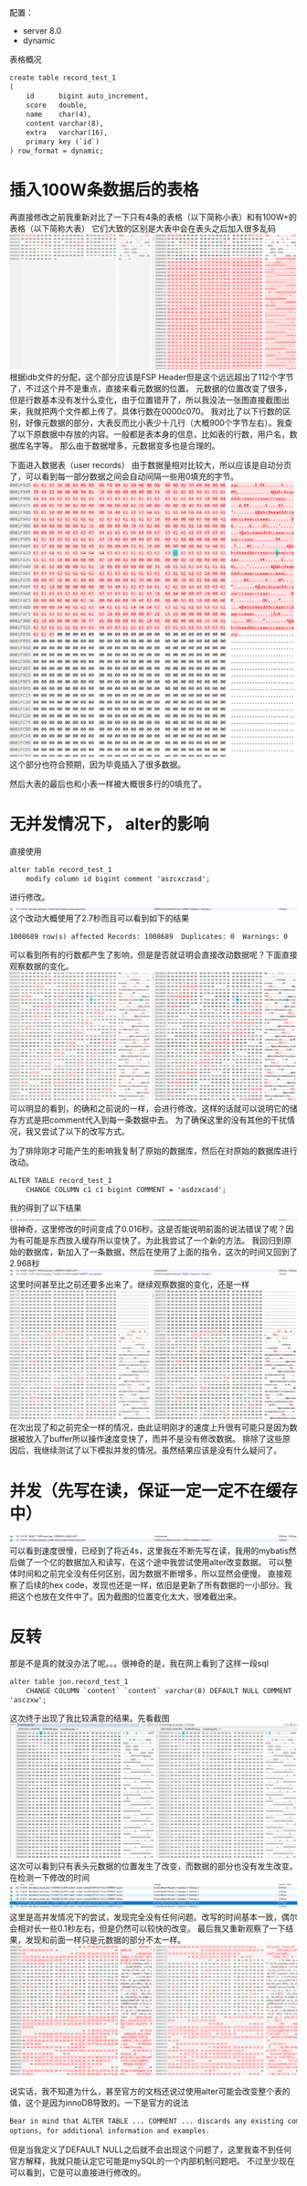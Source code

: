 配置：

- server 8.0
- dynamic

表格概况

```mysql
create table record_test_1
(
    id      bigint auto_increment,
    score   double,
    name    char(4),
    content varchar(8),
    extra   varchar(16),
    primary key (`id`)
) row_format = dynamic;
```

# 插入100W条数据后的表格

再直接修改之前我重新对比了一下只有4条的表格（以下简称小表）和有100W+的表格（以下简称大表）
它们大致的区别是大表中会在表头之后加入很多乱码  
![](.sql_images/大表表头.png)  
根据idb文件的分配，这个部分应该是FSP Header但是这个远远超出了112个字节了，不过这个并不是重点，直接来看元数据的位置。
元数据的位置改变了很多，但是行数基本没有发什么变化，由于位置错开了，所以我没法一张图直接截图出来，我就把两个文件都上传了。具体行数在0000c070。
我对比了以下行数的区别，好像元数据的部分，大表反而比小表少十几行（大概900个字节左右）。我查了以下原数据中存放的内容。一般都是表本身的信息，比如表的行数，用户名，数据库名字等。
那么由于数据增多，元数据变多也是合理的。

下面进入数据表（user records）
由于数据量相对比较大，所以应该是自动分页了，可以看到每一部分数据之间会自动间隔一些用0填充的字节。  
![](.sql_images/大表数据表.png)  
这个部分也符合预期，因为毕竟插入了很多数据。

然后大表的最后也和小表一样被大概很多行的0填充了。

# 无并发情况下， alter的影响

直接使用

```mysql
alter table record_test_1
    modify column id bigint comment 'aszcxczasd';
```

进行修改。  
![](.sql_images/静态alter结果.png)  
这个改动大概使用了2.7秒而且可以看到如下的结果

```shell
1008689 row(s) affected Records: 1008689  Duplicates: 0  Warnings: 0
```

可以看到所有的行数都产生了影响，但是是否就证明会直接改动数据呢？下面直接观察数据的变化。  
![](.sql_images/静态修改对比.png)
可以明显的看到，的确和之前说的一样，会进行修改。这样的话就可以说明它的储存方式是把comment代入到每一条数据中去。
为了确保这里的没有其他的干扰情况，我又尝试了以下的改写方式。

为了排除刚才可能产生的影响我复制了原始的数据库，然后在对原始的数据库进行改动。

```mysql
ALTER TABLE record_test_1
    CHANGE COLUMN c1 c1 bigint COMMENT = 'asdzxcasd';
```

我的得到了以下结果  
![](.sql_images/change结果.png)  
很神奇，这里修改的时间变成了0.016秒。这是否能说明前面的说法错误了呢？因为有可能是东西放入缓存所以变快了。为此我尝试了一个新的方法。
我回归到原始的数据库，新加入了一条数据，然后在使用了上面的指令，这次的时间又回到了2.968秒  
![](.sql_images/大表多次操作change结果.png)
这里时间甚至比之前还要多出来了。继续观察数据的变化，还是一样  
![](.sql_images/大表new数据变化结果.png)  
在次出现了和之前完全一样的情况，由此证明刚才的速度上升很有可能只是因为数据被放入了buffer所以操作速度变快了，而并不是没有修改数据。
排除了这些原因后，我继续测试了以下模拟并发的情况。虽然结果应该是没有什么疑问了。

# 并发（先写在读，保证一定一定不在缓存中）

![](.sql_images/并发结果.png)  
可以看到速度很慢，已经到了将近4s，这里我在不断先写在读，我用的mybatis然后做了一个亿的数据加入和读写，在这个途中我尝试使用alter改变数据。
可以整体时间和之前完全没有任何区别，因为数据不断增多，所以显然会便慢。
直接观察了后续的hex code，发现也还是一样，依旧是更新了所有数据的一小部分。我把这个也放在文件中了。因为截图的位置变化太大，很难截出来。

# 反转

那是不是真的就没办法了呢。。。很神奇的是，我在网上看到了这样一段sql

```mysql
alter table jon.record_test_1
    CHANGE COLUMN `content` `content` varchar(8) DEFAULT NULL COMMENT 'asczxw';
```

这次终于出现了我比较满意的结果。先看截图  
![](.sql_images/反转1.png)  
这次可以看到只有表头元数据的位置发生了改变，而数据的部分也没有发生改变。在检测一下修改的时间  
![](.sql_images/时间.png)
这里是高并发情况下的尝试，发现完全没有任何问题。改写的时间基本一致，偶尔会相对长一些0.1秒左右，但是仍然可以较快的改变。
最后我又重新观察了一下结果，发现和前面一样只是元数据的部分不太一样。
![](.sql_images/元数据改动.png)

说实话，我不知道为什么，甚至官方的文档还说过使用alter可能会改变整个表的值，这个是因为innoDB导致的。一下是官方的说法

```markdown
Bear in mind that ALTER TABLE ... COMMENT ... discards any existing comment for the table. See Setting NDB_TABLE
options, for additional information and examples.
```

但是当我定义了DEFAULT NULL之后就不会出现这个问题了，这里我查不到任何官方解释，我就只能认定它可能是mySQL的一个内部机制问题吧。
不过至少现在可以看到，它是可以直接进行修改的。